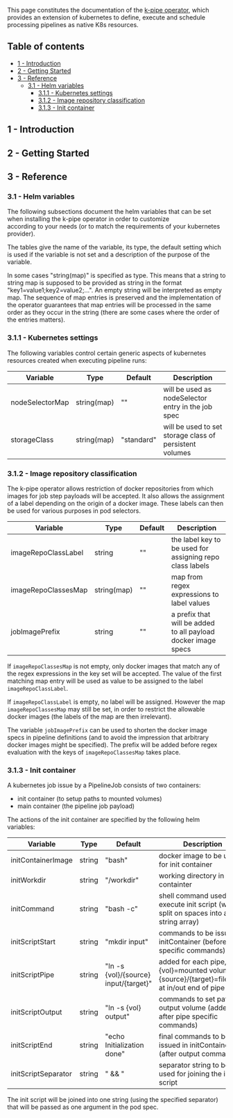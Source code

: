 
This page constitutes the documentation of the [k-pipe operator](https://helm.k-pipe.cloud), which provides 
an extension of kubernetes to define, execute and schedule processing pipelines as native K8s resources.

## Table of contents

- [1 - Introduction](#1---introduction)
- [2 - Getting Started](#2---getting-started)
- [3 - Reference](#3---reference)
  - [3.1 - Helm variables](#31---helm-variables)
    - [3.1.1 - Kubernetes settings](#311---kubernetes-settings)
    - [3.1.2 - Image repository classification](#312---image-repository-classification)
    - [3.1.3 - Init container](#313---init-container)

## 1 - Introduction

## 2 - Getting Started

## 3 - Reference

### 3.1 - Helm variables

The following subsections document the helm variables that can be set when installing the k-pipe operator in order to customize  
according to your needs (or to match the requirements of your kubernetes provider).

The tables give the name of the variable, its type, the default setting which is used if the variable is not set and a description
of the purpose of the variable.

In some cases "string(map)" is specified as type. This means that a string to string map is supposed to be provided 
as string in the format "key1=value1;key2=value2;...". An empty string will be interpreted as empty map. The 
sequence of map entries is preserved and the implementation of the operator guarantees that map entries 
will be processed in the same order as they occur in the string (there are some cases where the order of the entries matters).

### 3.1.1 - Kubernetes settings

The following variables control certain generic aspects of kubernetes resources created when executing pipeline runs:

| Variable        | Type        | Default    | Description                                              |
|-----------------|-------------|------------|----------------------------------------------------------|
| nodeSelectorMap | string(map) | ""         | will be used as nodeSelector entry in the job spec       |
| storageClass    | string(map) | "standard" | will be used to set storage class of persistent volumes  |

### 3.1.2 - Image repository classification

The k-pipe operator allows restriction of docker repositories from which images for job step payloads will be accepted.
It also allows the assignment of a label depending on the origin of a docker image. These labels can then be used 
for various purposes in pod selectors.

| Variable            | Type        | Default | Description                                                    |
|---------------------|-------------|---------|----------------------------------------------------------------|
| imageRepoClassLabel | string      | ""      | the label key to be used for assigning repo class labels       |
| imageRepoClassesMap | string(map) | ""      | map from regex expressions to label values                     |
| jobImagePrefix      | string      | ""      | a prefix that will be added to all payload docker image specs  |

If `imageRepoClassesMap` is not empty, only docker images that match any of the regex expressions in the key set will
be accepted. The value of the first matching map entry will be used as value to be assigned to the label 
`imageRepoClassLabel`.

If `imageRepoClassLabel` is empty, no label will be assigned. However the map `imageRepoClassesMap` may still 
be set, in order to restrict the allowable docker images (the labels of the map are then irrelevant).

The variable `jobImagePrefix` can be used to shorten the docker image specs in pipeline definitions (and to avoid the impression
that arbitrary docker images might be specified). The prefix will be added before regex evaluation with the
keys of `imageRepoClassesMap` takes place.


### 3.1.3 - Init container

A kubernetes job issue by a PipelineJob consists of two containers: 
 - init container (to setup paths to mounted volumes)
 - main container (the pipeline job payload)

The actions of the init container are specified by the following helm variables:

| Variable            | Type   | Default                               | Description                                                                                 |
|---------------------|--------|---------------------------------------|---------------------------------------------------------------------------------------------|
| initContainerImage  | string | "bash"                                | docker image to be used for init container                                                  |
| initWorkdir         | string | "/workdir"                            | working directory in init containter                                                        |
| initCommand         | string | "bash -c"                             | shell command used to execute init script (will be split on spaces into a string array)     |
| initScriptStart     | string | "mkdir input"                         | commands to be issued in initContainer (before pipe specific commands)                      |
| initScriptPipe      | string | "ln -s {vol}/{source} input/{target}" | added for each pipe, {vol}=mounted volume, {source}/{target}=filename at in/out end of pipe |
| initScriptOutput    | string | "ln -s {vol} output"                  | commands to set path to output volume (added after pipe specific commands)                  |
| initScriptEnd       | string | "echo Initialization done"            | final commands to be issued in initContainer (after output command)                         |
| initScriptSeparator | string | " && "                                | separator string to be used for joining the init script                                     |

The init script will be joined into one string (using the specified separator) that will be passed as one argument in the pod spec.
